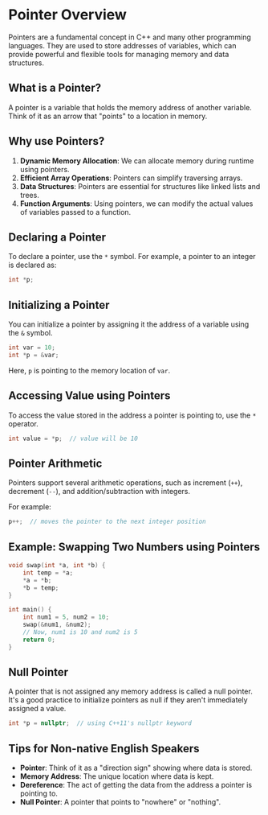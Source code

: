 

# Pointer Overview

Pointers are a fundamental concept in C++ and many other programming languages. They are used to store addresses of variables, which can provide powerful and flexible tools for managing memory and data structures.

## What is a Pointer?

A pointer is a variable that holds the memory address of another variable. Think of it as an arrow that "points" to a location in memory.

## Why use Pointers?

1. **Dynamic Memory Allocation**: We can allocate memory during runtime using pointers.
2. **Efficient Array Operations**: Pointers can simplify traversing arrays.
3. **Data Structures**: Pointers are essential for structures like linked lists and trees.
4. **Function Arguments**: Using pointers, we can modify the actual values of variables passed to a function.

## Declaring a Pointer

To declare a pointer, use the `*` symbol. For example, a pointer to an integer is declared as:

```cpp
int *p;
```

## Initializing a Pointer

You can initialize a pointer by assigning it the address of a variable using the `&` symbol.

```cpp
int var = 10;
int *p = &var;
```

Here, `p` is pointing to the memory location of `var`.

## Accessing Value using Pointers

To access the value stored in the address a pointer is pointing to, use the `*` operator.

```cpp
int value = *p;  // value will be 10
```

## Pointer Arithmetic

Pointers support several arithmetic operations, such as increment (`++`), decrement (`--`), and addition/subtraction with integers.

For example:

```cpp
p++;  // moves the pointer to the next integer position
```

## Example: Swapping Two Numbers using Pointers

```cpp
void swap(int *a, int *b) {
    int temp = *a;
    *a = *b;
    *b = temp;
}

int main() {
    int num1 = 5, num2 = 10;
    swap(&num1, &num2);
    // Now, num1 is 10 and num2 is 5
    return 0;
}
```

## Null Pointer

A pointer that is not assigned any memory address is called a null pointer. It's a good practice to initialize pointers as null if they aren't immediately assigned a value.

```cpp
int *p = nullptr;  // using C++11's nullptr keyword
```

## Tips for Non-native English Speakers

- **Pointer**: Think of it as a "direction sign" showing where data is stored.
- **Memory Address**: The unique location where data is kept.
- **Dereference**: The act of getting the data from the address a pointer is pointing to.
- **Null Pointer**: A pointer that points to "nowhere" or "nothing".

